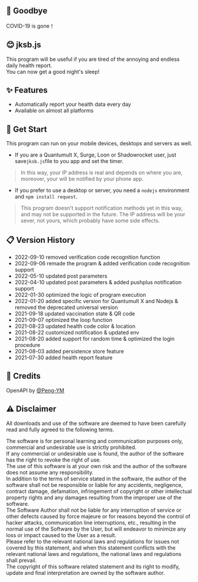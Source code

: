 ## 👋 Goodbye
COVID-19 is gone！

## 😊 jksb.js
This program will be useful if you are tired of the annoying and endless daily health report.  
You can now get a good night's sleep!

## ✨ Features
- Automatically report your health data every day
- Available on almost all platforms

## 🔔 Get Start
This program can run on your mobile devices, desktops and servers as well.  
- If you are a Quantumult X, Surge, Loon or Shadowrocket user, just save`jksb.js`file to you app and set the timer.
> In this way, your IP address is real and depends on where you are, moreover, your will be notified by your phone app.
- If you prefer to use a desktop or server, you need a `nodejs` environment and `npm install request`.
> This program doesn't support notification methods yet in this way, and may not be supported in the future. The IP address will be your sever, not yours, which probably have some side effects.

## 📋 Version History
- 2022-09-10 removed verification code recognition function
- 2022-09-06 remade the program & added verification code recognition support
- 2022-05-10 updated post parameters
- 2022-04-10 updated post parameters & added pushplus notification support
- 2022-01-30 optimized the logic of program execution
- 2022-01-20 added specific version for Quantumult X and Nodejs & removed the deprecated universal version
- 2021-09-18 updated vaccination state & QR code
- 2021-09-07 optimized the loop function
- 2021-08-23 updated health code color & location
- 2021-08-22 customized notification & updated env
- 2021-08-20 added support for random time & optimized the login procedure
- 2021-08-03 added persistence store feature
- 2021-07-30 added health report feature

## 🍺 Credits
OpenAPI by [@Peng-YM](https://github.com/Peng-YM)

## ⚠️ Disclaimer
All downloads and use of the software are deemed to have been carefully read and fully agreed to the following terms.

The software is for personal learning and communication purposes only, commercial and undesirable use is strictly prohibited.  
If any commercial or undesirable use is found, the author of the software has the right to revoke the right of use.  
The use of this software is at your own risk and the author of the software does not assume any responsibility.  
In addition to the terms of service stated in the software, the author of the software shall not be responsible or liable for any accidents, negligence, contract damage, defamation, infringement of copyright or other intellectual property rights and any damages resulting from the improper use of the software.  
The Software Author shall not be liable for any interruption of service or other defects caused by force majeure or for reasons beyond the control of hacker attacks, communication line interruptions, etc., resulting in the normal use of the Software by the User, but will endeavor to minimize any loss or impact caused to the User as a result.  
Please refer to the relevant national laws and regulations for issues not covered by this statement, and when this statement conflicts with the relevant national laws and regulations, the national laws and regulations shall prevail.  
The copyright of this software related statement and its right to modify, update and final interpretation are owned by the software author.
